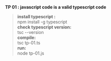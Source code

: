 **TP 01 : javascript code is a valid typescript code**  
>**install typescript :**  
>npm install -g typescript  
**check typescript version:**  
>tsc --version  
**compile:**  
>tsc tp-01.ts   
**run:**  
>node tp-01.js  
